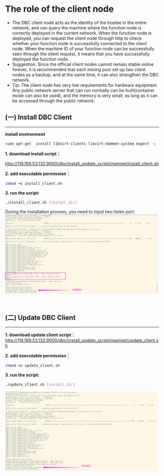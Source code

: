 # The role of the client node

+ The DBC client node acts as the identity of the trustee in the entire network, and can query the machine where the function node is correctly deployed in the current network. When the function node is deployed, you can request the client node through http to check whether your function node is successfully connected to the client node. When the machine ID of your function node can be successfully seen through the client request, it means that you have successfully deployed the function node.
+ Suggestion: Since the official client nodes cannot remain stable online forever, it is recommended that each mining pool set up two client nodes as a backup, and at the same time, it can also strengthen the DBC network.
+ Tip: The client node has very low requirements for hardware equipment. Any public network server that can run normally can be built(container mode can also be used), and the memory is very small, as long as it can be accessed through the public network.

## (一) Install DBC Client

---

**install environment**
```bash
sudo apt-get  install libvirt-clients libvirt-daemon-system expect -y
```

**1. download install script：**

http://116.169.53.132:9000/dbc/install_update_script/mainnet/install_client.sh

**2. add executable permission：**
```bash
chmod +x install_client.sh
```

**3. run the script:**
```bash
./install_client.sh [install_dir]
```

During the installation process, you need to input two listen port:
<img src="./assets/install_dbc_client.png" width = "500" height = "260"  align=center />

<br/>

## (二) Update DBC Client
---

**1. download update client script：**
http://116.169.53.132:9000/dbc/install_update_script/mainnet/update_client.sh

**2. add executable permission：**
```bash
chmod +x update_client.sh
```

**3. run the script:**
```bash
./update_client.sh [install_dir]
```

<img src="./assets/update_dbc_client.png" width = "500" height = "260"  align=center />
